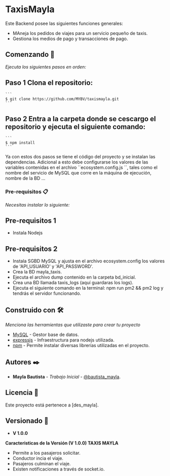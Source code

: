 # TaxisMayla
Este Backend posee las siguientes funciones generales: 

- MAneja los pedidos de viajes para un servicio pequeño de taxis.
- Gestiona los medios de pago y transacciones de pago.

## Comenzando 🚀

_Ejecuta los siguientes pasos en orden:_

## Paso 1 Clona el repositorio:
    ``` 
    $ git clone https://github.com/MYBV/taxismayla.git
    ```
## Paso 2 Entra a la carpeta donde se cescargo el repositorio y ejecuta el siguiente comando:
    ``` 
    $ npm install
    ```

Ya con estos dos pasos se tiene el código del proyecto y se instalan las dependencias.
Adicional a esto debe configurarse los valores de las variables contenidas en el archivo ´´ecosystem.config.js ´´, tales como 
el nombre del servicio de MySQL que corre en la máquina de ejecución, nombre de la BD ...


### Pre-requisitos 📋

_Necesitas instalar lo siguiente:_

## Pre-requisitos 1
* Instala Nodejs

## Pre-requisitos 2
* Instala SGBD MySQL y ajusta en el archivo ecosystem.config los valores de 'API_USUARIO' y 'API_PASSWORD'.
* Crea la BD mayla_taxis.
* Ejecuta el archivo dump contenido en la carpeta bd_inicial.
* Crea una BD llamada taxis_logs (aquí guardaras los logs).
* Ejecuta el siguiente comando en la terminal: npm run pm2 && pm2 log y tendrás el servidor funcionando.


## Construido con 🛠️

_Menciona las herramientas que utilizaste para crear tu proyecto_

* [MySQL](https://www.mysql.com/) - Gestor base de datos.
* [expressjs](https://expressjs.com/es/) - Infraestructura para nodejs utilizada.
* [npm](https://www.npmjs.com/) - Permite instalar diversas librerías utilizadas en el proyecto.


## Autores ✒️

* **Mayla Bautista** - *Trabajo Inicial* - [@bautista_mayla](#Des_Mayla).

## Licencia 📄

Este proyecto está pertenece a [des_mayla].


## Versionado 📌

* **V 1.0.0**

**Caracteristicas de la Versión (V 1.0.0) TAXIS MAYLA**

- Permite a los pasajeros solicitar.
- Conductor incia el viaje.
- Pasajeros culminan el viaje.
- Existen notificaciones a través de socket.io.